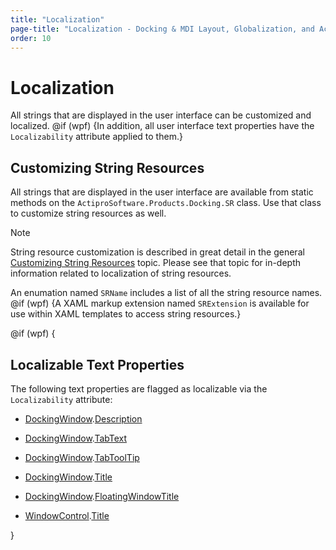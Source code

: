 ```yaml
---
title: "Localization"
page-title: "Localization - Docking & MDI Layout, Globalization, and Accessibility Features"
order: 10
---
```

# Localization

All strings that are displayed in the user interface can be customized and localized. @if (wpf) {In addition, all user interface text properties have the `Localizability` attribute applied to them.}

## Customizing String Resources

All strings that are displayed in the user interface are available from static methods on the `ActiproSoftware.Products.Docking.SR` class.  Use that class to customize string resources as well.

> [!NOTE]
> String resource customization is described in great detail in the general [Customizing String Resources](../../customizing-string-resources.md) topic.  Please see that topic for in-depth information related to localization of string resources.

An enumation named `SRName` includes a list of all the string resource names. @if (wpf) {A XAML markup extension named `SRExtension` is available for use within XAML templates to access string resources.}

@if (wpf) {

## Localizable Text Properties

The following text properties are flagged as localizable via the `Localizability` attribute:

- [DockingWindow](xref:@ActiproUIRoot.Controls.Docking.DockingWindow).[Description](xref:@ActiproUIRoot.Controls.Docking.DockingWindow.Description)

- [DockingWindow](xref:@ActiproUIRoot.Controls.Docking.DockingWindow).[TabText](xref:@ActiproUIRoot.Controls.Docking.DockingWindow.TabText)

- [DockingWindow](xref:@ActiproUIRoot.Controls.Docking.DockingWindow).[TabToolTip](xref:@ActiproUIRoot.Controls.Docking.DockingWindow.TabToolTip)

- [DockingWindow](xref:@ActiproUIRoot.Controls.Docking.DockingWindow).[Title](xref:@ActiproUIRoot.Controls.Docking.DockingWindow.Title)

- [DockingWindow](xref:@ActiproUIRoot.Controls.Docking.DockingWindow).[FloatingWindowTitle](xref:@ActiproUIRoot.Controls.Docking.DockSite.FloatingWindowTitle)

- [WindowControl](xref:@ActiproUIRoot.Controls.Docking.WindowControl).[Title](xref:@ActiproUIRoot.Controls.Docking.WindowControl.Title)

}
